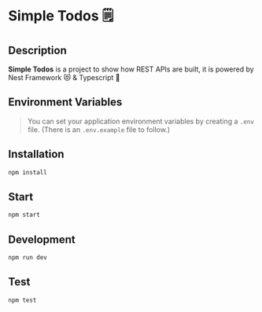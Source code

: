 # Simple Todos 🗒

## Description

**Simple Todos** is a project to show how REST APIs are built, it is powered by Nest Framework 😻 & Typescript 💙

## Environment Variables

> You can set your application environment variables by creating a `.env` file. (There is an `.env.example` file to follow.)

## Installation

```bash
npm install
```

## Start

```bash
npm start
```

## Development

```bash
npm run dev
```

## Test

```bash
npm test
```

